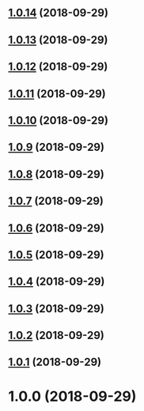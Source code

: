 ## [1.0.14](https://github.com/Roms1383/mesg-pusher/compare/v1.0.13...v1.0.14) (2018-09-29)

## [1.0.13](https://github.com/Roms1383/mesg-pusher/compare/v1.0.12...v1.0.13) (2018-09-29)

## [1.0.12](https://github.com/Roms1383/mesg-pusher/compare/v1.0.11...v1.0.12) (2018-09-29)

## [1.0.11](https://github.com/Roms1383/mesg-pusher/compare/v1.0.10...v1.0.11) (2018-09-29)

## [1.0.10](https://github.com/Roms1383/mesg-pusher/compare/v1.0.9...v1.0.10) (2018-09-29)

## [1.0.9](https://github.com/Roms1383/mesg-pusher/compare/v1.0.8...v1.0.9) (2018-09-29)

## [1.0.8](https://github.com/Roms1383/mesg-pusher/compare/v1.0.7...v1.0.8) (2018-09-29)

## [1.0.7](https://github.com/Roms1383/mesg-pusher/compare/v1.0.6...v1.0.7) (2018-09-29)

## [1.0.6](https://github.com/Roms1383/mesg-pusher/compare/v1.0.5...v1.0.6) (2018-09-29)

## [1.0.5](https://github.com/Roms1383/mesg-pusher/compare/v1.0.4...v1.0.5) (2018-09-29)

## [1.0.4](https://github.com/Roms1383/mesg-pusher/compare/v1.0.3...v1.0.4) (2018-09-29)

## [1.0.3](https://github.com/Roms1383/mesg-pusher/compare/v1.0.2...v1.0.3) (2018-09-29)

## [1.0.2](https://github.com/Roms1383/mesg-pusher/compare/v1.0.1...v1.0.2) (2018-09-29)

## [1.0.1](https://github.com/Roms1383/mesg-pusher/compare/v1.0.0...v1.0.1) (2018-09-29)

# 1.0.0 (2018-09-29)
